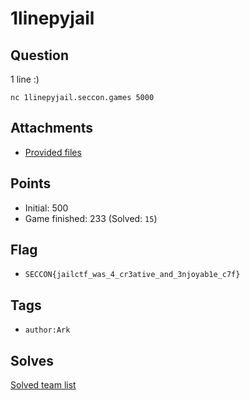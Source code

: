 # 1linepyjail
## Question
1 line :)

```
nc 1linepyjail.seccon.games 5000
```


## Attachments
- [Provided files](files/)

## Points
- Initial: 500
- Game finished: 233 (Solved: `15`)

## Flag
- `SECCON{jailctf_was_4_cr3ative_and_3njoyab1e_c7f}`

## Tags
- `author:Ark`

## Solves
[Solved team list](./solves.md)